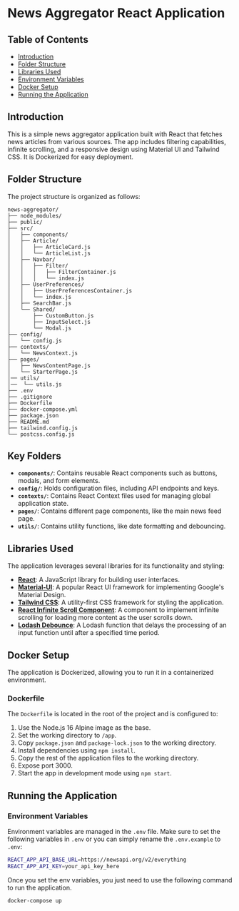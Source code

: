 # News Aggregator React Application

## Table of Contents
- [Introduction](#introduction)
- [Folder Structure](#folder-structure)
- [Libraries Used](#libraries-used)
- [Environment Variables](#environment-variables)
- [Docker Setup](#docker-setup)
- [Running the Application](#running-the-application)

## Introduction
This is a simple news aggregator application built with React that fetches news articles from various sources. The app includes filtering capabilities, infinite scrolling, and a responsive design using Material UI and Tailwind CSS. It is Dockerized for easy deployment.

## Folder Structure
The project structure is organized as follows:

```plaintext
news-aggregator/
├── node_modules/          
├── public/                
├── src/                   
│   ├── components/
│   ├── Article/
│   │   ├── ArticleCard.js
│   │   └── ArticleList.js
│   ├── Navbar/
│   │   ├── Filter/
│   │   │   ├── FilterContainer.js
│   │   │   └── index.js
│   ├── UserPreferences/
│   │   ├── UserPreferencesContainer.js
│   │   └── index.js
│   ├── SearchBar.js
│   └── Shared/
│       ├── CustomButton.js
│       ├── InputSelect.js
│       └── Modal.js
├── config/
│   └── config.js
├── contexts/
│   └── NewsContext.js
├── pages/
│   ├── NewsContentPage.js
│   └── StarterPage.js
│── utils/
│──  └── utils.js   
├── .env                 
├── .gitignore           
├── Dockerfile            
├── docker-compose.yml     
├── package.json          
├── README.md             
├── tailwind.config.js    
└── postcss.config.js    
```
## Key Folders
- **`components/`**: Contains reusable React components such as buttons, modals, and form elements.
- **`config/`**: Holds configuration files, including API endpoints and keys.
- **`contexts/`**: Contains React Context files used for managing global application state.
- **`pages/`**: Contains different page components, like the main news feed page.
- **`utils/`**: Contains utility functions, like date formatting and debouncing.

## Libraries Used
The application leverages several libraries for its functionality and styling:

- **[React](https://reactjs.org/)**: A JavaScript library for building user interfaces.
- **[Material-UI](https://mui.com/)**: A popular React UI framework for implementing Google's Material Design.
- **[Tailwind CSS](https://tailwindcss.com/)**: A utility-first CSS framework for styling the application.
- **[React Infinite Scroll Component](https://www.npmjs.com/package/react-infinite-scroll-component)**: A component to implement infinite scrolling for loading more content as the user scrolls down.
- **[Lodash Debounce](https://lodash.com/docs/4.17.15#debounce)**: A Lodash function that delays the processing of an input function until after a specified time period.

## Docker Setup
The application is Dockerized, allowing you to run it in a containerized environment.

### Dockerfile
The `Dockerfile` is located in the root of the project and is configured to:

1. Use the Node.js 16 Alpine image as the base.
2. Set the working directory to `/app`.
3. Copy `package.json` and `package-lock.json` to the working directory.
4. Install dependencies using `npm install`.
5. Copy the rest of the application files to the working directory.
6. Expose port 3000.
7. Start the app in development mode using `npm start`.

## Running the Application


### Environment Variables
Environment variables are managed in the `.env` file. Make sure to set the following variables in `.env` or you can simply rename the `.env.example` to `.env`:

```bash
REACT_APP_API_BASE_URL=https://newsapi.org/v2/everything
REACT_APP_API_KEY=your_api_key_here
```

Once you set the env variables, you just need to use the following command to run the application.

```bash
docker-compose up
```